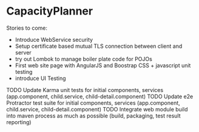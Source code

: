 # CapacityPlanner
Stories to come:
- Introduce WebService security
- Setup certificate based mutual TLS connection between client and server
- try out Lombok to manage boiler plate code for POJOs
- First web site page with AngularJS and Boostrap CSS + javascript unit testing
- introduce UI Testing

TODO Update Karma unit tests for initial components, services (app.component, child.service, child-detail.component)
TODO Update e2e Protractor test suite for initial components, services (app.component, child.service, child-detail.component)
TODO Integrate web module build into maven process as much as possible (build, packaging, test result reporting)
